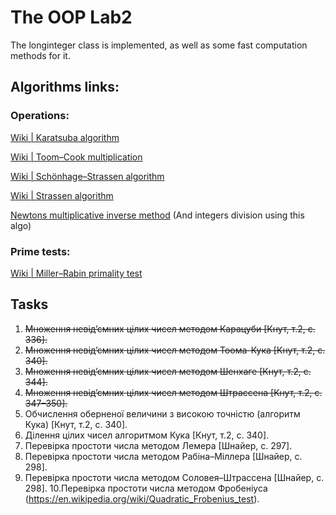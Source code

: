 ﻿# The OOP Lab2

The longinteger class is implemented, as well as some fast computation methods for it.

## Algorithms links:

### Operations:
[Wiki | Karatsuba algorithm](https://en.wikipedia.org/wiki/Karatsuba_algorithm#Algorithm)

[Wiki | Toom–Cook multiplication](https://en.wikipedia.org/wiki/Toom%E2%80%93Cook_multiplication#Details)

[Wiki | Schönhage–Strassen algorithm](https://en.wikipedia.org/wiki/Sch%C3%B6nhage%E2%80%93Strassen_algorithm#Details)

[Wiki | Strassen algorithm](https://en.wikipedia.org/wiki/Strassen_algorithm#Algorithm)

[Newtons multiplicative inverse method](http://numbers.computation.free.fr/Constants/Algorithms/inverse.html) (And integers division using this algo)


### Prime tests: 
[Wiki | Miller–Rabin primality test](https://en.wikipedia.org/wiki/Miller%E2%80%93Rabin_primality_test#Miller%E2%80%93Rabin_test)


## Tasks
1. ~~Множення невід’ємних цілих чисел методом Карацуби [Кнут, т.2, с. 336].~~
2. ~~Множення невід’ємних цілих чисел методом Тоома-Кука [Кнут, т.2, с. 340].~~
3. ~~Множення невід’ємних цілих чисел методом Шенхаге [Кнут, т.2, с. 344].~~
4. ~~Множення невід’ємних цілих чисел методом Штрассена [Кнут, т.2, с. 347–350].~~
5. Обчислення оберненої величини з високою точністю (алгоритм Кука) [Кнут, т.2,
с. 340].
6. Ділення цілих чисел алгоритмом Кука [Кнут, т.2, с. 340].
7. Перевірка простоти числа методом Лемера [Шнайер, с. 297].
8. Перевірка простоти числа методом Рабіна–Міллера [Шнайер, с. 298].
9. Перевірка простоти числа методом Соловея–Штрассена [Шнайер, с. 298].
10.Перевірка простоти числа методом Фробеніуса
(https://en.wikipedia.org/wiki/Quadratic_Frobenius_test).